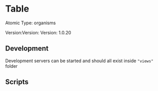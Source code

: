 # Table

Atomic Type: organisms

Version:Version: Version: 1.0.20

## Development

Development servers can be started and should all exist inside `"views"` folder

## Scripts
